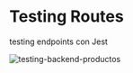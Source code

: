 # Testing Routes

testing endpoints con Jest

![testing-backend-productos](https://github.com/user-attachments/assets/0a417b58-4d70-4467-904c-bb1d8ba8eb97)

